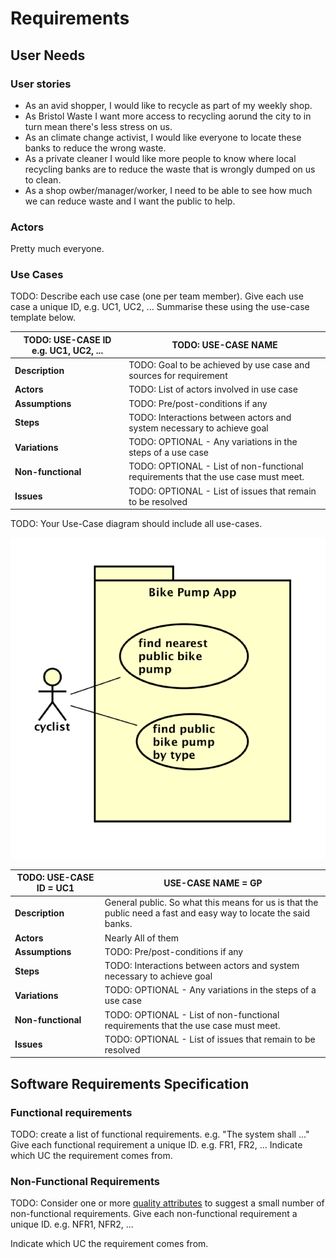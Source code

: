# Requirements

## User Needs

### User stories
- As an avid shopper, I would like to recycle as part of my weekly shop.
- As Bristol Waste I want more access to recycling aorund the city to in turn mean there's less stress on us.
- As an climate change activist, I would like everyone to locate these banks to reduce the wrong waste.
- As a private cleaner I would like more people to know where local recycling banks are to reduce the waste that is wrongly dumped on us to clean.
- As a shop owber/manager/worker, I need to be able to see how much we can reduce waste and I want the public to help.

### Actors
Pretty much everyone.

### Use Cases
TODO: Describe each use case (one per team member).
    Give each use case a unique ID, e.g. UC1, UC2, ...
    Summarise these using the use-case template below.

| TODO: USE-CASE ID e.g. UC1, UC2, ... | TODO: USE-CASE NAME | 
| -------------------------------------- | ------------------- |
| **Description** | TODO: Goal to be achieved by use case and sources for requirement |
| **Actors** | TODO: List of actors involved in use case |
| **Assumptions** | TODO: Pre/post-conditions if any</td></tr>
| **Steps** | TODO: Interactions between actors and system necessary to achieve goal |
| **Variations** | TODO: OPTIONAL - Any variations in the steps of a use case |
| **Non-functional** | TODO: OPTIONAL - List of non-functional requirements that the use case must meet. |
| **Issues** | TODO: OPTIONAL - List of issues that remain to be resolved |


TODO: Your Use-Case diagram should include all use-cases.

![Insert your Use-Case Diagram Here](images/use-case.png)

| TODO: USE-CASE ID  = UC1 | USE-CASE NAME = GP | 
| -------------------------------------- | ------------------- |
| **Description** | General public. So what this means for us is that the public need a fast and easy way to locate the said banks. |
| **Actors** | Nearly All of them |
| **Assumptions** | TODO: Pre/post-conditions if any</td></tr>
| **Steps** | TODO: Interactions between actors and system necessary to achieve goal |
| **Variations** | TODO: OPTIONAL - Any variations in the steps of a use case |
| **Non-functional** | TODO: OPTIONAL - List of non-functional requirements that the use case must meet. |
| **Issues** | TODO: OPTIONAL - List of issues that remain to be resolved |

## Software Requirements Specification
### Functional requirements
TODO: create a list of functional requirements. 
    e.g. "The system shall ..."
    Give each functional requirement a unique ID. e.g. FR1, FR2, ...
    Indicate which UC the requirement comes from.


### Non-Functional Requirements
TODO: Consider one or more [quality attributes](https://en.wikipedia.org/wiki/ISO/IEC_9126) to suggest a small number of non-functional requirements.
Give each non-functional requirement a unique ID. e.g. NFR1, NFR2, ...

Indicate which UC the requirement comes from.
